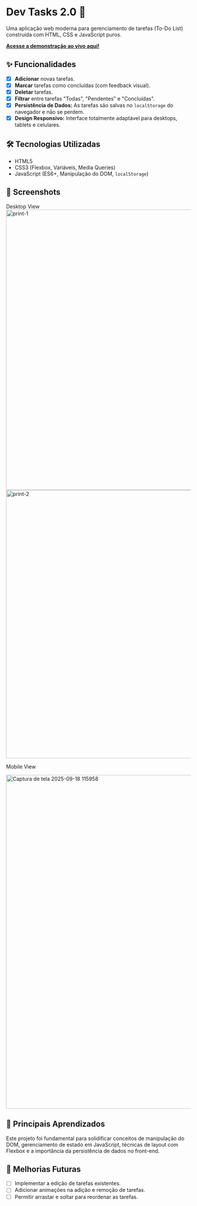 # Dev Tasks 2.0 🚀

Uma aplicação web moderna para gerenciamento de tarefas (To-Do List) construída com HTML, CSS e JavaScript puros.

[**Acesse a demonstração ao vivo aqui!**]([LINK_PARA_SEU_SITE_ONLINE](https://gustavimm.github.io/DevTasks2.0/))

## ✨ Funcionalidades

-   [x] **Adicionar** novas tarefas.
-   [x] **Marcar** tarefas como concluídas (com feedback visual).
-   [x] **Deletar** tarefas.
-   [x] **Filtrar** entre tarefas "Todas", "Pendentes" e "Concluídas".
-   [x] **Persistência de Dados:** As tarefas são salvas no `localStorage` do navegador e não se perdem.
-   [x] **Design Responsivo:** Interface totalmente adaptável para desktops, tablets e celulares.

## 🛠️ Tecnologias Utilizadas

-   HTML5
-   CSS3 (Flexbox, Variáveis, Media Queries)
-   JavaScript (ES6+, Manipulação do DOM, `localStorage`)

## 📸 Screenshots

Desktop View
<img width="1899" height="762" alt="print-1" src="https://github.com/user-attachments/assets/c1fe4b8b-1f7d-4fb6-9dcd-fbe99f3e1a93" />
<img width="1897" height="729" alt="print-2" src="https://github.com/user-attachments/assets/f7173a59-83d3-4888-b5fd-744def77dfc9" />



Mobile View

<img width="1418" height="907" alt="Captura de tela 2025-09-18 115958" src="https://github.com/user-attachments/assets/712c5d2a-55f2-4880-b270-72dc61c1bd5d" />





## 🧠 Principais Aprendizados

Este projeto foi fundamental para solidificar conceitos de manipulação do DOM, gerenciamento de estado em JavaScript, técnicas de layout com Flexbox e a importância da persistência de dados no front-end.

## 🔮 Melhorias Futuras

-   [ ] Implementar a edição de tarefas existentes.
-   [ ] Adicionar animações na adição e remoção de tarefas.
-   [ ] Permitir arrastar e soltar para reordenar as tarefas.
